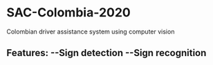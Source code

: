 # SAC-Colombia-2020
Colombian driver assistance system using computer vision

Features:
--Sign detection
--Sign recognition
--
